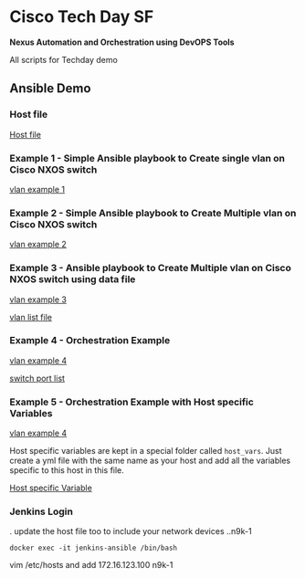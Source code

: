 # Cisco Tech Day SF

**Nexus Automation and Orchestration using DevOPS Tools**

All scripts for Techday demo


## Ansible Demo

### Host file
[Host file](hosts)

### Example 1 - Simple Ansible playbook to Create single vlan on Cisco NXOS switch

[vlan example 1](vlan-example-1.yml)

### Example 2  - Simple Ansible playbook to Create Multiple vlan on Cisco NXOS switch

[vlan example 2](vlan-example-2.yml)

### Example 3  - Ansible playbook to Create Multiple vlan on Cisco NXOS switch using data file

[vlan example 3](vlan-example-3.yml)

[vlan list file ](vlan_list.yml)

### Example 4 - Orchestration Example

[vlan example 4](vlan-example-4.yml)

[switch port list ](port_list.yml)


### Example 5 - Orchestration Example with Host specific Variables

[vlan example 4](vlan-example-5.yml)

Host specific variables are kept in a special folder called `host_vars`.  Just create a yml file with the same name as your host and add all the variables specific to this host in this file.

[Host specific Variable ](/host_vars/n9k-1.yml)


### Jenkins Login

. update the host file too to include your network devices ..n9k-1

` docker exec -it jenkins-ansible /bin/bash `

vim /etc/hosts  and add  172.16.123.100  n9k-1
